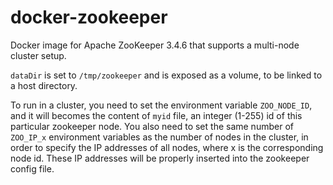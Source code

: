 docker-zookeeper
================

Docker image for Apache ZooKeeper 3.4.6 that supports a multi-node cluster setup. 

`dataDir` is set to `/tmp/zookeeper` and is exposed as a volume, to be linked to a host directory. 

To run in a cluster, you need to set the environment variable `ZOO_NODE_ID`, and it will becomes the content of `myid` file, an integer (1-255) id of this particular zookeeper node.  You also need to set the same number of `ZOO_IP_x` environment variables as the number of nodes in the cluster, in order to specify the IP addresses of all nodes, where x is the corresponding node id. These IP addresses will be properly inserted into the zookeeper config file.

